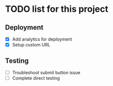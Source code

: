 # TODO list for this project

## Deployment

- [x] Add analytics for deployment
- [x] Setup custom URL

## Testing

- [ ] Troubleshoot submit button issue
- [ ] Complete direct testing

